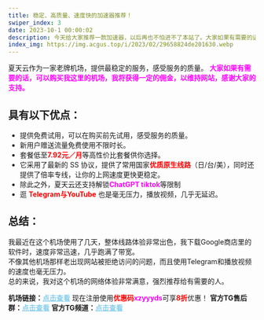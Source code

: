 ```yaml
---
title: 稳定、高质量、速度快的加速器推荐！
swiper_index: 3
date: 2023-10-1 00:00:02
description: 今天给大家推荐一款加速器，以后再也不怕进不了本站了。大家如果有需要的话，可以购买我这里的机场，我将获得一定的佣金，以维持网站，感谢大家的支持。
index_img: https://img.acgus.top/i/2023/02/29658824de201630.webp
---
```

夏天云作为一家老牌机场，提供最稳定的服务，感受服务的质量。
<font color=#FF00FF >**大家如果有需要的话，可以购买我这里的机场，我将获得一定的佣金，以维持网站，感谢大家的支持。**</font>

## 具有以下优点：  
- 提供免费试用，可以在购买前先试用，感受服务的质量。  
- 新用户赠送流量免费使用不限时长。  
- 套餐低至<font color=#FF0000 >**7.92元／月**</font>等高性价比套餐供你选择。  
- 它采用了最新的 SS 协议，提供了常用国家<font color=#FF0000 >**优质原生线路**</font>（日/台/美），同时还提供了倍率专线，让你的上网速度更快更稳定。   
- 除此之外，夏天云还支持解锁<font color=#FF00FF >**ChatGPT tiktok**</font>等限制   
- 逛<font color=#FF0000 > **Telegram与YouTube** </font>也是毫无压力，播放视频，几乎无延迟。

## 总结：
我最近在这个机场使用了几天，整体线路体验非常出色，我下载Google商店里的软件时，速度非常迅速，几乎跑满了带宽。  
不像其他机场那样老出现网站被拒绝访问的问题，而且使用Telegram和播放视频的速度也毫无压力。  
总的来说，我对这个机场的网络体验非常满意，强烈推荐给有需要的人。  

<b>机场链接：</b><a href="https://xtcloud.qc77.cn/register?aff=lorpWRq8" style="color: #87CEEB;"><b>点击查看</b></a>
现在注册使用<font color=#FF0000 >**优惠码**</font><font color=#FF00FF >**xzyyyds**</font>可享<font color=#FF0000 >**8折**</font>优惠！
<b>官方TG售后群：</b><a href="https://t.me/+5Z8lLSkqqPE0ZGU1" style="color: #87CEEB;"><b>点击查看</b></a>
<b>官方TG频道：</b><a href="https://t.me/xiatianyun" style="color: #87CEEB;"><b>点击查看</b></a>